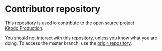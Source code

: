 Contributor repository
======================

This repository is used to contribute to the open source project [Kitodo.Production](https://www.kitodo.org/en/software/kitodoproduction/).

You should not interact with this repository, unless you know what you are doing. To access the master branch, use the [origin repository](https://github.com/kitodo/kitodo-production).
